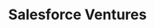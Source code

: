 ---
layout: firm_page
title: "Salesforce Ventures"
id: "salesforceventures.com"
permalink: "/salesforceventuressalesforceventures.com/"
website: "https://www.salesforceventures.com"
offices: "San Francisco (United States), New York (United States), London (United Kingdom), Tokyo (Japan), Sydney (Australia)"
investment_stages: "Series A, Series B, Series C"
portfolio_companies: "Airtable, Databricks, DocuSign, Guild Education, Hopin, monday.com, nCino, Snowflake, Snyk, Stripe, Tanium, Zoom, Anthropic, Box, Cohere, Mulesoft, Wiz, Hugging Face, Altruist"
portfolio_link: "https://salesforceventures.com/portfolio/"
investment_markets: "Data and infrastructure, security, generative AI, horizontal SaaS, industry verticals, impact (climate tech, edtech, health tech, and inclusion), enterprise software"
founded_year: "2009"
description: "Salesforce Ventures is the venture capital arm of Salesforce, investing globally in enterprise software companies. They provide patient capital, community access, and resources to help founders build industry-defining businesses. Their focus is on enterprise software across various stages, from seed to growth."
linkedin: "https://www.linkedin.com/company/salesforce-ventures/"
twitter: "https://twitter.com/salesforcevc"
instagram: ""
team_page: "https://salesforceventures.com/people/"
investor_type: "Venture Capital, Corporate VC"
crunchbase: "https://www.crunchbase.com/organization/salesforce-ventures"
pitchbook: ""

# SEO Optimization
meta_title: "Salesforce Ventures - VC Firm - projectstartups.com"
meta_description: "Salesforce Ventures, Salesforce Ventures is the venture capital arm of Salesforce, investing globally in enterprise software companies. They provide patient capital, commu..."
meta_keywords: "Salesforce Ventures, Data and infrastructure, security, generative AI, horizontal SaaS, industry verticals, impact (climate tech, edtech, health tech, and inclusion), enterprise software, VC firm, venture capital, startup investor, projectstartups.com"
canonical_url: "https://vc.projectstartups.com/salesforceventuressalesforceventures.com/"
---